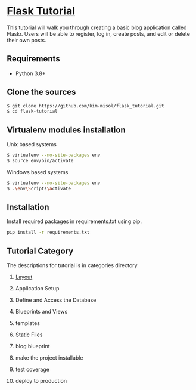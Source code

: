 # [Flask Tutorial](https://flask.palletsprojects.com/en/1.1.x/tutorial)
This tutorial will walk you through creating a basic blog application called Flaskr. Users will be able to register, log in, create posts, and edit or delete their own posts.

## Requirements
 - Python 3.8+
 
## Clone the sources

```bash
$ git clone https://github.com/kim-misol/flask_tutorial.git
$ cd flask-tutorial
```

## Virtualenv modules installation 
Unix based systems

```bash
$ virtualenv --no-site-packages env
$ source env/bin/activate
```
    
Windows based systems

```bash
$ virtualenv --no-site-packages env
$ .\env\Scripts\activate
```

## Installation

Install required packages in requirements.txt using pip.

```bash
pip install -r requirements.txt
```

## Tutorial Category
The descriptions for tutorial is in categories directory 
1. [Layout](https://github.com/kim-misol/flask_tutorial/blob/master/categories/Layout.md)
2. Application Setup
3. Define and Access the Database
4. Blueprints and Views
5. templates
6. Static Files
7. blog blueprint

8. make the project installable
9. test coverage
10. deploy to production

